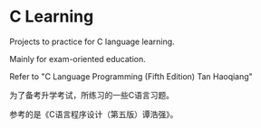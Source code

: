 # C Learning

Projects to practice for C language learning.

Mainly for exam-oriented education.

Refer to "C Language Programming (Fifth Edition) Tan Haoqiang"



为了备考升学考试，所练习的一些C语言习题。

参考的是《C语言程序设计（第五版）谭浩强》。